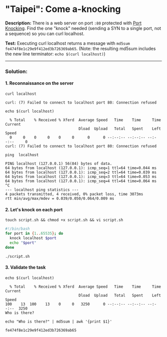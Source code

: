 # "Taipei": Come a-knocking

**Description:** There is a web server on port `:80` protected with [Port Knocking](https://en.wikipedia.org/wiki/Port_knocking). Find the one "knock" needed (sending a SYN to a single port, not a sequence) so you can curl localhost.  

**Test:** Executing curl localhost returns a message with `md5sum fe474f8e1c29e9f412ed3b726369ab65`. (Note: the resulting md5sum includes the new line terminator: `echo $(curl localhost)`)  

---

### Solution:
#### 1. Reconnaissance on the server
`curl localhost`  
```console
curl: (7) Failed to connect to localhost port 80: Connection refused
```

`echo $(curl localhost)`  
```console
  % Total    % Received % Xferd  Average Speed   Time    Time     Time  Current
                                 Dload  Upload   Total   Spent    Left  Speed
  0     0    0     0    0     0      0      0 --:--:-- --:--:-- --:--:--     0
curl: (7) Failed to connect to localhost port 80: Connection refused
```

`ping  localhost`  
```console
PING localhost (127.0.0.1) 56(84) bytes of data.
64 bytes from localhost (127.0.0.1): icmp_seq=1 ttl=64 time=0.044 ms
64 bytes from localhost (127.0.0.1): icmp_seq=2 ttl=64 time=0.039 ms
64 bytes from localhost (127.0.0.1): icmp_seq=3 ttl=64 time=0.053 ms
64 bytes from localhost (127.0.0.1): icmp_seq=4 ttl=64 time=0.064 ms
^C
--- localhost ping statistics ---
4 packets transmitted, 4 received, 0% packet loss, time 3073ms
rtt min/avg/max/mdev = 0.039/0.050/0.064/0.009 ms
```


#### 2. Let's knock on each port
`touch script.sh && chmod +x script.sh && vi script.sh`  
```bash
#!/bin/bash
for port in {1..65535}; do
  knock localhost $port
  echo "$port"
done
```
`./script.sh`  


#### 3. Validate the task
`echo $(curl localhost)`  
```console
  % Total    % Received % Xferd  Average Speed   Time    Time     Time  Current
                                 Dload  Upload   Total   Spent    Left  Speed
100    13  100    13    0     0   3250      0 --:--:-- --:--:-- --:--:--  3250
Who is there?
```

`echo "Who is there?" | md5sum | awk '{print $1}'`  
```console
fe474f8e1c29e9f412ed3b726369ab65
```
